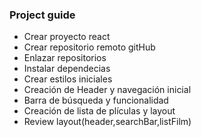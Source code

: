 ### Project guide ###
* Crear proyecto react
* Crear repositorio remoto gitHub
* Enlazar repositorios
* Instalar dependecias
* Crear estilos iniciales
* Creación de Header y navegación inicial
* Barra de búsqueda y funcionalidad
* Creación de lista de plículas y layout
* Review layout(header,searchBar,listFilm)